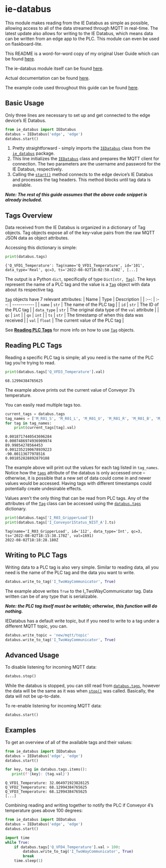 # ie-databus
This module makes reading from the IE Databus as simple as possible, allowing access to all of the data streamed through MQTT in real-time. The latest update also allows for writing to the IE Databus, which means data can be written from an edge app to the PLC. This module can even be used on flaskboard-lite.

This README is a word-for-word copy of my original User Guide which can be found [here](https://docs.google.com/document/d/18cB2fuYv82PcP7jc-YH7LVFJVVjQgwY-N9QI7hZKu7A/edit?usp=sharing).

The ie-databus module itself can be found [here](ie_databus.py).

Actual documentation can be found [here](https://sites.google.com/view/ie-databus-docs/home).

The example code used throughout this guide can be found [here](examples.py).

## Basic Usage
Only three lines are necessary to set up and get connected to the edge device’s IE Databus.
```python
from ie_databus import IEDatabus
databus = IEDatabus('edge', 'edge')
databus.start()
```

1. Pretty straightforward - simply imports the [`IEDatabus`](https://github.com/FutureFactoriesIE/ie-databus/blob/e89676e1649876402c247fbbc90e08ef1b8172cb/ie_databus.py#L37) class from the [`ie_databus`](ie_databus.py) package.
2. This line initializes the [`IEDatabus`](https://github.com/FutureFactoriesIE/ie-databus/blob/e89676e1649876402c247fbbc90e08ef1b8172cb/ie_databus.py#L37) class and prepares the MQTT client for connection. The two parameters are the username and password for the IE Databus, respectively.
3. Calling the [`start()`](https://github.com/FutureFactoriesIE/ie-databus/blob/e89676e1649876402c247fbbc90e08ef1b8172cb/ie_databus.py#L116) method connects to the edge device’s IE Databus and processes the tag headers. This method blocks until tag data is available.

***Note: The rest of this guide assumes that the above code snippet is already included.***

## Tags Overview
Data received from the IE Databus is organized in a dictionary of Tag objects. Tag objects expose all of the key-value pairs from the raw MQTT JSON data as object attributes.

Accessing this dictionary is simple:
```python
print(databus.tags)
```
```
{'Q_VFD1_Temperature': Tag(name='Q_VFD1_Temperature', id='101', data_type='Real', qc=3, ts='2022-08-02T18:02:50.430Z', [...]
```

The output is a Python `dict`, specifically of type `Dict[str, `[`Tag`](https://github.com/FutureFactoriesIE/ie-databus/blob/e89676e1649876402c247fbbc90e08ef1b8172cb/ie_databus.py#L10)`]`. The keys represent the name of a PLC tag and the value is a [`Tag`](https://github.com/FutureFactoriesIE/ie-databus/blob/e89676e1649876402c247fbbc90e08ef1b8172cb/ie_databus.py#L10) object with data about its respective tag.

[`Tag`](https://github.com/FutureFactoriesIE/ie-databus/blob/e89676e1649876402c247fbbc90e08ef1b8172cb/ie_databus.py#L10) objects have 7 relevant attributes:
| Name | Type | Description |
| :--: | :--: | ----------- |
| `name` | `str` | The name of the PLC tag |
| `id` | `str` | The ID of the PLC tag |
| `data_type` | `str` | The original data type of the `val` attribute |
| `qc` | `int` |
| `qx` | `int` |
| `ts` | `str` | The timestamp of when this data was received |
| `val` | `float` | The current value of the PLC tag |

See [**Reading PLC Tags**](#reading-plc-tags) for more info on how to use [`Tag`](https://github.com/FutureFactoriesIE/ie-databus/blob/e89676e1649876402c247fbbc90e08ef1b8172cb/ie_databus.py#L10) objects.

## Reading PLC Tags
Reading a specific PLC tag is simple; all you need is the name of the PLC tag you’re trying to read.
```python
print(databus.tags['Q_VFD3_Temperature'].val)
```
```
68.12994384765625
```
The example above prints out the current value of Conveyor 3’s temperature.

You can easily read multiple tags too.

```python
current_tags = databus.tags
tag_names = ['M_R01_S', 'M_R01_L', 'M_R01_U', 'M_R01_R', 'M_R01_B', 'M_R01_T']
for tag in tag_names:
    print(current_tags[tag].val)
```
```
0.0018717440543696284
0.0007486974936909974
89.99854278564453
0.0012352190678939223
-90.00113677978516
0.001852828892879188
```

The example above will print out the values for each tag listed in `tag_names`. Notice how the [`tags`](https://github.com/FutureFactoriesIE/ie-databus/blob/e89676e1649876402c247fbbc90e08ef1b8172cb/ie_databus.py#L87) attribute of the databus is only accessed once – otherwise, it is possible that a new set of data could come in and newer values would be accessed. Having tags with different timestamps could potentially create undesirable effects.

Values aren’t the only thing that can be read from PLC tags. Any of the attributes of the [`Tag`](https://github.com/FutureFactoriesIE/ie-databus/blob/e89676e1649876402c247fbbc90e08ef1b8172cb/ie_databus.py#L10) class can be accessed using the [`databus.tags`](https://github.com/FutureFactoriesIE/ie-databus/blob/e89676e1649876402c247fbbc90e08ef1b8172cb/ie_databus.py#L87) dictionary.

```python
print(databus.tags['I_R03_GripperLoad'])
print(databus.tags['I_Conveyor1Status_NIST_A'].ts)
```
```
Tag(name='I_R03_GripperLoad', id='112', data_type='Int', qc=3, ts='2022-08-02T18:15:38.178Z', val=1691)
2022-08-02T18:18:28.180Z
```

## Writing to PLC Tags
Writing data to a PLC tag is also very simple. Similar to reading data, all you need is the name of the PLC tag and the data you want to write.

```python
databus.write_to_tag('I_TwoWayCommunicator', True)
```

The example above writes `True` to the I_TwoWayCommunicator tag. Data written can be of any type that is serializable.

***Note: the PLC tag itself must be writable; otherwise, this function will do nothing.***

IEDatabus has a default write topic, but if you need to write to a tag under a different MQTT topic, you can.

```python
databus.write_topic = 'new/mqtt/topic'
databus.write_to_tag('I_TwoWayCommunicator', True)
```

## Advanced Usage
To disable listening for incoming MQTT data:

```python
databus.stop()
```

While the databus is stopped, you can still read from [`databus.tags`](https://github.com/FutureFactoriesIE/ie-databus/blob/e89676e1649876402c247fbbc90e08ef1b8172cb/ie_databus.py#L87), however the data will be the same as it was when [`stop()`](https://github.com/FutureFactoriesIE/ie-databus/blob/e89676e1649876402c247fbbc90e08ef1b8172cb/ie_databus.py#L122) was called. Basically, the data will not be up-to-date.

To re-enable listening for incoming MQTT data:

```python
databus.start()
```


## Examples
To get an overview of all of the available tags and their values:

```python
from ie_databus import IEDatabus
databus = IEDatabus('edge', 'edge')
databus.start()

for key, tag in databus.tags.items():
   print(f'{key}: {tag.val}')
```
```
Q_VFD1_Temperature: 32.064971923828125
Q_VFD2_Temperature: 68.12994384765625
Q_VFD3_Temperature: 68.12994384765625
[...]
```

Combining reading and writing together to notify the PLC if Conveyor 4’s temperature goes above 100 degrees:

```python
from ie_databus import IEDatabus
databus = IEDatabus('edge', 'edge')
databus.start()

import time
while True:
    if databus.tags['Q_VFD4_Temperature'].val > 100:
        databus.write_to_tag('I_TwoWayCommunicator', True)
        break
    time.sleep(1)
```
